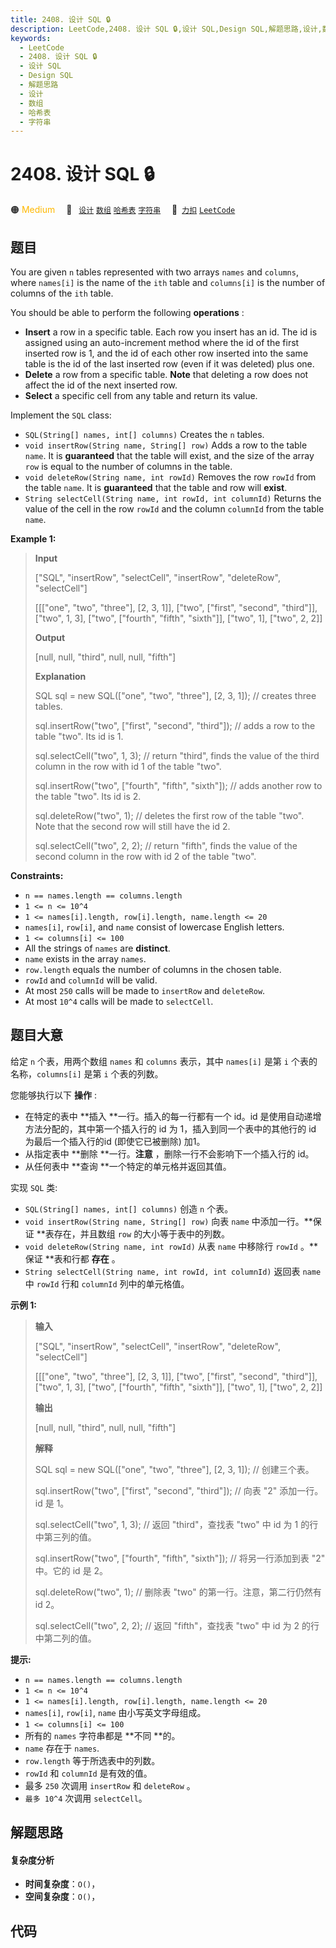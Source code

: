 ```yaml
---
title: 2408. 设计 SQL 🔒
description: LeetCode,2408. 设计 SQL 🔒,设计 SQL,Design SQL,解题思路,设计,数组,哈希表,字符串
keywords:
  - LeetCode
  - 2408. 设计 SQL 🔒
  - 设计 SQL
  - Design SQL
  - 解题思路
  - 设计
  - 数组
  - 哈希表
  - 字符串
---
```


# 2408. 设计 SQL 🔒

🟠 <font color=#ffb800>Medium</font>&emsp; 🔖&ensp; [`设计`](/tag/design.md) [`数组`](/tag/array.md) [`哈希表`](/tag/hash-table.md) [`字符串`](/tag/string.md)&emsp; 🔗&ensp;[`力扣`](https://leetcode.cn/problems/design-sql) [`LeetCode`](https://leetcode.com/problems/design-sql)

## 题目

You are given `n` tables represented with two arrays `names` and `columns`,
where `names[i]` is the name of the `ith` table and `columns[i]` is the number
of columns of the `ith` table.

You should be able to perform the following **operations** :

  * **Insert** a row in a specific table. Each row you insert has an id. The id is assigned using an auto-increment method where the id of the first inserted row is 1, and the id of each other row inserted into the same table is the id of the last inserted row (even if it was deleted) plus one.
  * **Delete** a row from a specific table. **Note** that deleting a row does not affect the id of the next inserted row.
  * **Select** a specific cell from any table and return its value.

Implement the `SQL` class:

  * `SQL(String[] names, int[] columns)` Creates the `n` tables.
  * `void insertRow(String name, String[] row)` Adds a row to the table `name`. It is **guaranteed** that the table will exist, and the size of the array `row` is equal to the number of columns in the table.
  * `void deleteRow(String name, int rowId)` Removes the row `rowId` from the table `name`. It is **guaranteed** that the table and row will **exist**.
  * `String selectCell(String name, int rowId, int columnId)` Returns the value of the cell in the row `rowId` and the column `columnId` from the table `name`.



**Example 1:**

> 
> 
> 
> 
> 
> **Input**
> 
> ["SQL", "insertRow", "selectCell", "insertRow", "deleteRow", "selectCell"]
> 
> [[["one", "two", "three"], [2, 3, 1]], ["two", ["first", "second", "third"]], ["two", 1, 3], ["two", ["fourth", "fifth", "sixth"]], ["two", 1], ["two", 2, 2]]
> 
> **Output**
> 
> [null, null, "third", null, null, "fifth"]
> 
> 
> 
> **Explanation**
> 
> SQL sql = new SQL(["one", "two", "three"], [2, 3, 1]); // creates three tables.
> 
> sql.insertRow("two", ["first", "second", "third"]); // adds a row to the table "two". Its id is 1.
> 
> sql.selectCell("two", 1, 3); // return "third", finds the value of the third column in the row with id 1 of the table "two".
> 
> sql.insertRow("two", ["fourth", "fifth", "sixth"]); // adds another row to the table "two". Its id is 2.
> 
> sql.deleteRow("two", 1); // deletes the first row of the table "two". Note that the second row will still have the id 2.
> 
> sql.selectCell("two", 2, 2); // return "fifth", finds the value of the second column in the row with id 2 of the table "two".

**Constraints:**

  * `n == names.length == columns.length`
  * `1 <= n <= 10^4`
  * `1 <= names[i].length, row[i].length, name.length <= 20`
  * `names[i]`, `row[i]`, and `name` consist of lowercase English letters.
  * `1 <= columns[i] <= 100`
  * All the strings of `names` are **distinct**.
  * `name` exists in the array `names`.
  * `row.length` equals the number of columns in the chosen table.
  * `rowId` and `columnId` will be valid.
  * At most `250` calls will be made to `insertRow` and `deleteRow`.
  * At most `10^4` calls will be made to `selectCell`.


## 题目大意

给定 `n` 个表，用两个数组 `names` 和 `columns` 表示，其中 `names[i]` 是第 `i` 个表的名称，`columns[i]`
是第 `i` 个表的列数。

您能够执行以下 **操作** :

  * 在特定的表中 **插入  **一行。插入的每一行都有一个 id。id 是使用自动递增方法分配的，其中第一个插入行的 id 为 1，插入到同一个表中的其他行的 id 为最后一个插入行的id (即使它已被删除) 加1。
  * 从指定表中 **删除  **一行。**注意** ，删除一行不会影响下一个插入行的 id。
  * 从任何表中 **查询  **一个特定的单元格并返回其值。

实现 `SQL` 类:

  * `SQL(String[] names, int[] columns)` 创造 `n` 个表。
  * `void insertRow(String name, String[] row)` 向表 `name` 中添加一行。**保证  **表存在，并且数组 `row` 的大小等于表中的列数。
  * `void deleteRow(String name, int rowId)` 从表 `name` 中移除行 `rowId` 。**保证  **表和行都 **存在** 。
  * `String selectCell(String name, int rowId, int columnId)` 返回表 `name` 中 `rowId` 行和 `columnId` 列中的单元格值。



**示例 1:**

> 
> 
> 
> 
> 
> **输入**
> 
> ["SQL", "insertRow", "selectCell", "insertRow", "deleteRow", "selectCell"]
> 
> [[["one", "two", "three"], [2, 3, 1]], ["two", ["first", "second", "third"]], ["two", 1, 3], ["two", ["fourth", "fifth", "sixth"]], ["two", 1], ["two", 2, 2]]
> 
> **输出**
> 
> [null, null, "third", null, null, "fifth"]
> 
> 
> 
> **解释**
> 
> SQL sql = new SQL(["one", "two", "three"], [2, 3, 1]); // 创建三个表。
> 
> sql.insertRow("two", ["first", "second", "third"]); // 向表 "2" 添加一行。id 是 1。
> 
> sql.selectCell("two", 1, 3); // 返回 "third"，查找表 "two" 中 id 为 1 的行中第三列的值。
> 
> sql.insertRow("two", ["fourth", "fifth", "sixth"]); // 将另一行添加到表 "2" 中。它的 id 是 2。
> 
> sql.deleteRow("two", 1); // 删除表 "two" 的第一行。注意，第二行仍然有 id 2。
> 
> sql.selectCell("two", 2, 2); // 返回 "fifth"，查找表 "two" 中 id 为 2 的行中第二列的值。
> 
> 



**提示:**

  * `n == names.length == columns.length`
  * `1 <= n <= 10^4`
  * `1 <= names[i].length, row[i].length, name.length <= 20`
  * `names[i]`, `row[i]`, `name` 由小写英文字母组成。
  * `1 <= columns[i] <= 100`
  * 所有的 `names` 字符串都是 **不同  **的。
  * `name` 存在于 `names`.
  * `row.length` 等于所选表中的列数。
  * `rowId` 和 `columnId` 是有效的值。
  * 最多 `250` 次调用 `insertRow` 和 `deleteRow` 。
  * `最多 10^4` 次调用 `selectCell`。


## 解题思路

#### 复杂度分析

- **时间复杂度**：`O()`，
- **空间复杂度**：`O()`，

## 代码

```javascript

```
